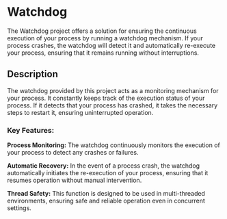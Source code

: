 # Watchdog
The Watchdog project offers a solution for ensuring the continuous execution of your process by running a watchdog mechanism. If your process crashes, the watchdog will detect it and automatically re-execute your process, ensuring that it remains running without interruptions.

## Description
The watchdog provided by this project acts as a monitoring mechanism for your process. It constantly keeps track of the execution status of your process. If it detects that your process has crashed, it takes the necessary steps to restart it, ensuring uninterrupted operation.

### Key Features:
**Process Monitoring:** The watchdog continuously monitors the execution of your process to detect any crashes or failures.

**Automatic Recovery:** In the event of a process crash, the watchdog automatically initiates the re-execution of your process, ensuring that it resumes operation without manual intervention.

**Thread Safety:** This function is designed to be used in multi-threaded environments, ensuring safe and reliable operation even in concurrent settings.

